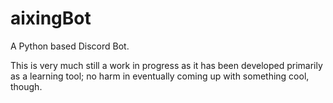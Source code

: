 # aixingBot
 A Python based Discord Bot.
 
 This is very much still a work in progress as it has been developed primarily as a learning tool; no harm in eventually coming up with something cool, though.
